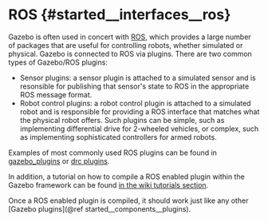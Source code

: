 ROS {#started__interfaces__ros}
===============

Gazebo is often used in concert with [ROS](http://ros.org), which provides
a large number of packages that are useful for controlling robots, whether
simulated or physical.  Gazebo is connected to ROS via plugins.  There are
two common types of Gazebo/ROS plugins:

* Sensor plugins: a sensor plugin is attached to a simulated sensor and is
resonsible for publishing that sensor's state to ROS in the appropriate
ROS message format.
* Robot control plugins: a robot control plugin is attached to a simulated
robot and is responsible for providing a ROS interface that matches what
the physical robot offers.  Such plugins can be simple, such as
implementing differential drive for 2-wheeled vehicles, or complex, such as
implementing sophisticated controllers for armed robots.

Examples of most commonly used ROS plugins can be found in
[gazebo_plugins](http://ros.org/wiki/gazebo_plugins) or
[drc plugins](https://bitbucket.org/osrf/drcsim/src/d7d2c3f72d5caeb517d43b93f3ecb289eef70b64/plugins/ros?at=default).

In addition, a tutorial on how to compile a ROS enabled plugin within the
Gazebo framework can be found [in the wiki tutorials section](http://gazebosim.org/wiki/Tutorials/1.2/ros_enabled_model_plugin).

Once a ROS enabled plugin is compiled, it should work just like any other
[Gazebo plugins](@ref started__components__plugins).
